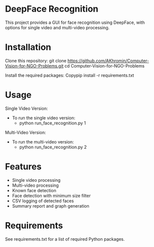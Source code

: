 # DeepFace Recognition

This project provides a GUI for face recognition using DeepFace, with options for single video and multi-video processing.


# Installation

Clone this repository:
git clone https://github.com/AKhromin/Computer-Vision-for-NGO-Problems.git
cd Computer-Vision-for-NGO-Problems

Install the required packages:
Copypip install -r requirements.txt


# Usage

Single Video Version: 
- To run the single video version:
  - python run_face_recognition.py 1

Multi-Video Version:
- To run the multi-video version:
  - python run_face_recognition.py 2


# Features

- Single video processing
- Multi-video processing
- Known face detection
- Face detection with minimum size filter
- CSV logging of detected faces
- Summary report and graph generation


# Requirements

See requirements.txt for a list of required Python packages.
